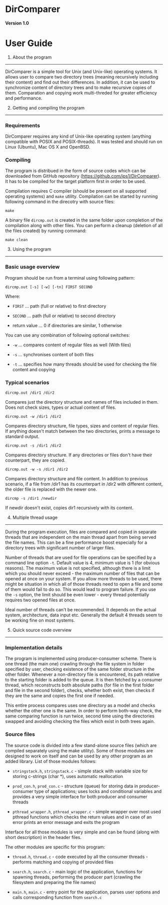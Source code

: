 DirComparer
===========

**Version 1.0**


User Guide
==========


1. About the program
--------------------


DirComparer is a simple tool for Unix (and Unix-like) operating systems. It allows user to compare two directory trees (meaning recursively including their content) and find out their differences. In addition, it can be used to synchronize content of directory trees and to make recursive copies of them. Comparation and copying work multi-threded for greater efficiency and performance.


2. Getting and compiling the program
------------------------------------

### Requirements ###

DirComparer requires any kind of Unix-like operating system (anything compatible with POSIX and POSIX-threads). It was tested and should run on Linux (Ubuntu), Mac OS X and OpenBSD.

### Compiling ###

The program is distribued in the form of source codes which can be downloaded from GitHub repository (<https://github.com/ips1/DirComparer>). It has to be compiled for the target platform first in order to be used.

Compilation requires C compiler (should be present on all supported operating systems) and `make` utility. Compilation can be started by running following command in the direcotry with source files:

    make

A binary file `dircmp.out` is created in the same folder upon completion of the compilation along with other files. You can perform a cleanup (deletion of all the files created) by running command:

    make clean


3. Using the program
----------------------


### Basic usage overview ###

Program should be run from a terminal using following pattern:

    dircmp.out [-s] [-w] [-tn] FIRST SECOND
	
Where:

 * `FIRST` ... path (full or relative) to first directory

 * `SECOND` ... path (full or relative) to second directory

 * return value ... 0 if directories are similar, 1 otherwise 

You can use any combination of following optional switches:

 * `-w` ... compares content of regular files as well (With files)

 * `-s` ... synchronises content of both files
 
 * `-t` ... specifies how many threads should be used for checking the file content and copying

### Typical scenarios ###


    dircmp.out /dir1 /dir2

Compares just the directory structure and names of files included in them. Does not check sizes, types or actual content of files.

    dircmp.out -w /dir1 /dir2

Compares directory structure, file types, sizes and content of regular files. If anything doesn't match between the two directories, prints a message to standard output.

    dircmp.out -s /dir1 /dir2

Compares directory structure. If any directories or files don't have their counterpart, they are copied.

    dircmp.out -w -s /dir1 /dir2

Compares directory structure and file content. In addition to previous scenario, if a file from /dir1 has its counterpart in /dir2 with different content, the older file is replaced with the newer one.

    dircmp -s /dir1 /newdir

If newdir doesn't exist, copies dir1 recursively with its content.


4. Multiple thread usage
------------------------

During the program execution, files are compared and copied in separate threads that are independent on the main thread apart from being served the file names. This can be a fine performance boost especially for a directory trees with significant number of larger files.

Number of threads that are used for file operations can be specified by a command line option `-t`. Default value is 4, minimum value is 1 (for obvious reasons). The maximum value is not specified, although there is a limit which you should never exceed - the maximum number of files that can be opened at once on your system. If you allow more threads to be used, there might be situation in which all of those threads need to open a file and some of them would fail to do so. This would lead to program failure. If you use the `-s` option, the limit should be even lower - every thread potentially requires two opened files at once.

Ideal number of threads can't be recommended. It depends on the actual system, architecture, data input etc. Generally the default 4 threads seem to be working fine on most systems.


5. Quick source code overview
-----------------------------

### Implementation details ###

The program is implemented using producer-consumer scheme. There is one thread (the main one) crawling through the file system in folder specified by user, checking existence of the same folder structure in the other folder. Whenever a non-directory file is encountered, its path relative to the starting folder is added to the queue. It is then fetched by a consumer thread, which reconstructs both absolute paths (for file in the first folder and file in the second folder), checks, whether both exist, then checks if they are the same and copies the first one if needed. 

This entire process compares uses one directory as a model and checks whether the other one is the same. In order to perform both-way check, the same comparing function is run twice, second time using the directories swapped and avoiding checking the files which exist in both trees again.

### Source files ###

The source code is divided into a few stand-alone source files (which are compiled separately using the make utility). Some of those modules are designed to work on itself and can be used by any other program as an added library. List of those modules follows:

 * `stringstack.h`, `stringstack.c` - simple stack with variable size for storing c-strings (char *), uses automatic reallocation
 
 * `prod_con.h`, `prod_con.c` - structure (queue) for storing data in producer-consumer type of applications; uses locks and conditional variables and provides a very simple interface for both producer and consumer threads
 
 * `pthread_wrapper.h`, `pthread_wrapper.c` - simple wrapper over most used pthread functions which checks the return values and in case of an error prints an error message and exits the program
 
Interface for all those modules is very simple and can be found (along with short description) in the header files.

The other modules are specific for this program:

 * `thread.h`, `thread.c` - code executed by all the consumer threads - performs matching and copying of provided files

 * `search.h`, `search.c` - main logic of the application, functions for spawning threads, performing the producer part (crawling the filesystem and preparing the file names)
 
 * `main.h`, `main.c` - entry point for the application, parses user options and calls corresponding function from `search.c`